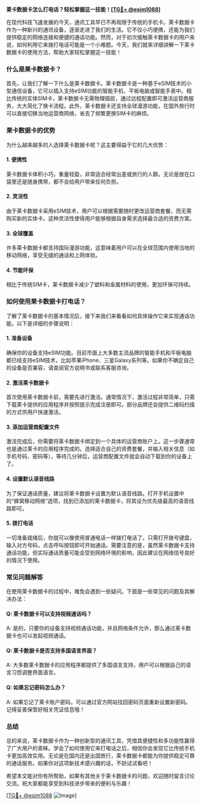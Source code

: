 **莱卡数据卡怎么打电话？轻松掌握这一技能！[[TG💪+ @esim1088](https://t.me/s/esim1088)]**

在现代科技飞速发展的今天，通讯工具早已不再局限于传统的手机卡。莱卡数据卡作为一种新兴的通讯设备，逐渐走进了我们的生活。它不仅小巧便携，还能为我们提供稳定的网络连接和便捷的通话功能。然而，对于初次接触莱卡数据卡的用户来说，如何利用它来拨打电话可能是一个小难题。今天，我们就来详细讲解一下莱卡数据卡的使用方法，帮助大家轻松掌握这一技能！

### 什么是莱卡数据卡？

首先，让我们了解一下什么是莱卡数据卡。莱卡数据卡是一种基于eSIM技术的小型通信设备，它可以插入支持eSIM功能的智能手机、平板电脑或智能手表中。相比传统的实体SIM卡，莱卡数据卡无需物理插拔，通过远程配置即可激活运营商服务，大大简化了换卡流程。此外，莱卡数据卡还支持全球漫游功能，在国外旅行时可以直接切换当地运营商网络，省去了频繁更换SIM卡的麻烦。

### 莱卡数据卡的优势

为什么越来越多的人选择莱卡数据卡呢？这主要得益于它的几大优势：

#### 1. **便携性**
莱卡数据卡体积小巧，重量轻盈，非常适合经常出差或旅行的人群。无论是放在口袋里还是随身携带，都不会给用户带来任何负担。

#### 2. **灵活性**
由于莱卡数据卡采用eSIM技术，用户可以根据需要随时更改运营商套餐，而无需购买新的实体卡。这种灵活性使得用户能够根据自身需求选择最合适的资费方案。

#### 3. **全球覆盖**
许多莱卡数据卡都支持国际漫游功能，这意味着用户可以在全球范围内使用当地的移动网络，享受无缝的通话和上网体验。

#### 4. **节能环保**
相比于传统SIM卡，莱卡数据卡减少了塑料和金属材料的使用，更加环保可持续。

### 如何使用莱卡数据卡打电话？

了解了莱卡数据卡的基本情况后，接下来我们来看看如何具体操作它来实现通话功能。以下是详细的步骤说明：

#### 1. **准备设备**
确保你的设备支持eSIM功能。目前市面上大多数主流品牌的智能手机和平板电脑都已经支持eSIM技术，比如苹果iPhone、三星Galaxy系列等。如果你不确定自己的设备是否兼容，请查阅官方说明书或联系客服咨询。

#### 2. **激活莱卡数据卡**
首次使用莱卡数据卡前，需要先进行激活。通常情况下，激活过程非常简单，只需下载莱卡提供的应用程序并按照提示完成注册即可。部分品牌还会提供二维码扫描的方式供用户快速激活。

#### 3. **添加运营商配置文件**
激活完成后，你需要将莱卡数据卡绑定到一个具体的运营商账户上。这一步骤通常也是通过莱卡的应用程序完成的。选择适合自己的资费套餐，并输入相关信息（如手机号码、密码等），等待几分钟后，运营商配置文件就会自动下载到你的设备上了。

#### 4. **设置默认语音线路**
为了保证通话质量，建议将莱卡数据卡设置为默认语音线路。打开手机设置中的“蜂窝移动网络”选项，找到已添加的莱卡数据卡，将其设为优先级最高的语音线路即可。

#### 5. **拨打电话**
一切准备就绪后，你就可以像使用普通电话一样拨打电话了。只需打开拨号键盘，输入对方号码，点击呼叫按钮即可开始通话。需要注意的是，虽然莱卡数据卡支持通话功能，但实际通话质量可能会受到网络环境的影响，因此建议在网络信号良好的情况下使用。

### 常见问题解答

在使用莱卡数据卡的过程中，难免会遇到一些疑问。下面是一些常见的问题及其解决办法：

#### Q: 莱卡数据卡可以支持视频通话吗？
A: 是的，只要你的设备支持视频通话功能，并且网络条件允许，那么通过莱卡数据卡也可以发起视频通话。

#### Q: 莱卡数据卡是否支持多国语言界面？
A: 大多数莱卡数据卡的应用程序都提供了多国语言支持，用户可以根据自己的语言习惯调整界面语言。

#### Q: 如果忘记密码怎么办？
A: 如果忘记了莱卡账户密码，可以通过官方网站找回密码页面重新设置新密码。记得妥善保管好相关凭证信息哦！

### 总结

总的来说，莱卡数据卡作为一种创新型的通讯工具，凭借其便捷性和多功能性赢得了广大用户的青睐。学会了如何使用它来打电话之后，相信你会发现它比传统手机卡更加高效实用。无论是在国内还是出国旅行，莱卡数据卡都能为你提供稳定可靠的通话服务。如果你对这项新技术感兴趣的话，不妨试试看吧！

希望本文能对你有所帮助，如果有其他关于莱卡数据卡的问题，欢迎随时留言讨论交流。祝大家都能享受到科技进步带来的便利与乐趣！

[[TG💪+ @esim1088](https://t.me/s/esim1088) ![Image](https://i.postimg.cc/4NQfJmqS/Snipaste-2025-05-13-00-14-12.png)]